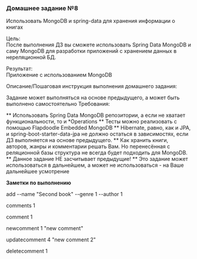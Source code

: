 <h3>Домашнее задание №8</h3>

Использовать MongoDB и spring-data для хранения информации о книгах

Цель:  
После выполнения ДЗ вы сможете использовать Spring Data MongoDB и саму MongoDB для разработки приложений с хранением данных в нереляционной БД.


Результат:  
Приложение с использованием MongoDB


Описание/Пошаговая инструкция выполнения домашнего задания:  

Задание может выполняться на основе предыдущего, а может быть выполнено самостоятельно
Требования:

** Использовать Spring Data MongoDB репозитории, а если не хватает функциональности, то и *Operations
** Тесты можно реализовать с помощью Flapdoodle Embedded MongoDB
** Hibernate, равно, как и JPA, и spring-boot-starter-data-jpa не должно остаться в зависимостях, если ДЗ выполняется на основе предыдущего.
** Как хранить книги, авторов, жанры и комментарии решать Вам. Но перенесённая с реляционной базы структура не всегда будет подходить для MongoDB.
** Данное задание НЕ засчитывает предыдущие!
** Это задание может использоваться в дальнейшем, а может не использоваться - на Ваше дальнейшее усмотрение

__Заметки по выполнению__

add --name "Second book" --genre 1 --author 1

comments 1

comment 1

newcomment 1 "new comment"

updatecomment 4 "new comment 2"

deletecomment 1

